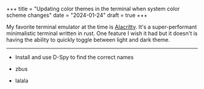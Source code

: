 +++
title = "Updating color themes in the terminal when system color scheme changes"
date = "2024-01-24"
draft = true
+++

My favorite terminal emulator at the time is [Alacritty](https://alacritty.org).
It's a super-performant minimalistic terminal written in rust.
One feature I wish it had but it doesn't is having the ability to quickly toggle between light and dark theme.


---

* Install and use D-Spy to find the correct names

* zbus

* lalala

